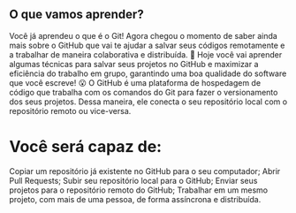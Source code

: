 ## O que vamos aprender?
Você já aprendeu o que é o Git! Agora chegou o momento de saber ainda mais sobre o GitHub que vai te ajudar a salvar seus códigos remotamente e a trabalhar de maneira colaborativa e distribuída. 🧩
Hoje você vai aprender algumas técnicas para salvar seus projetos no GitHub e maximizar a eficiência do trabalho em grupo, garantindo uma boa qualidade do software que você escreve! 😮
O GitHub é uma plataforma de hospedagem de código que trabalha com os comandos do Git para fazer o versionamento dos seus projetos. Dessa maneira, ele conecta o seu repositório local com o repositório remoto ou vice-versa.

# Você será capaz de:
Copiar um repositório já existente no GitHub para o seu computador;
Abrir Pull Requests;
Subir seu repositório local para o GitHub;
Enviar seus projetos para o repositório remoto do GitHub;
Trabalhar em um mesmo projeto, com mais de uma pessoa, de forma assíncrona e distribuída.